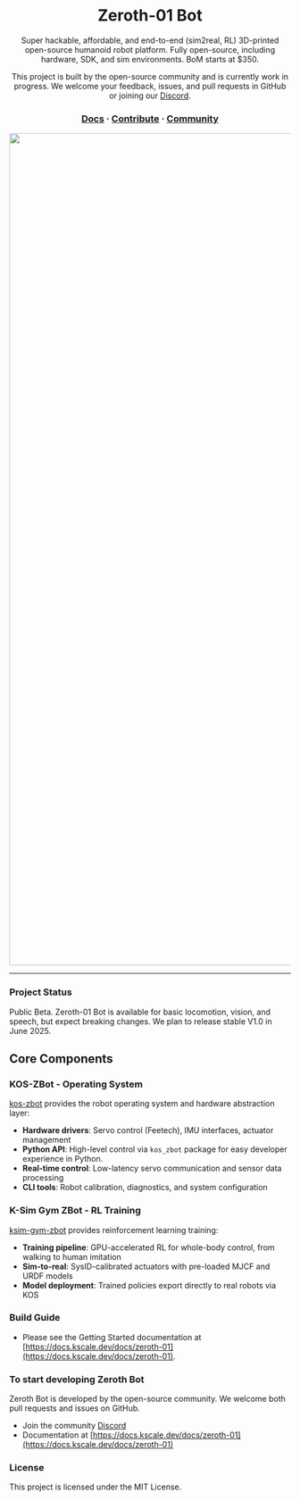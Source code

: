<div align="center" style="text-align: center;">

  <h1>Zeroth-01 Bot</h1> 

<p> Super hackable, affordable, and end-to-end (sim2real, RL) 3D-printed open-source humanoid robot platform. Fully open-source, including hardware, SDK, and sim environments. BoM starts at $350. </p>

<p> This project is built by the open-source community and is currently work in progress. We welcome your feedback, issues, and pull requests in GitHub or joining our <a href="https://discord.gg/G6KP76uha5">Discord</a>. </p>

<h3>
  <a href="https://docs.kscale.dev/docs/zeroth-01">Docs</a>
  <span> · </span>
  <a href="https://discord.gg/G6KP76uha5">Contribute</a>
  <span> · </span>
  <a href="https://discord.gg/G6KP76uha5">Community</a>
</h3>

<img width="1491" alt="image" src="/public/wave.webp">

</div>

---

### Project Status
Public Beta. Zeroth-01 Bot is available for basic locomotion, vision, and speech, but expect breaking changes. We plan to release stable V1.0 in June 2025.

## Core Components

### KOS-ZBot - Operating System
[kos-zbot](https://github.com/kscalelabs/kos-zbot) provides the robot operating system and hardware abstraction layer:

- **Hardware drivers**: Servo control (Feetech), IMU interfaces, actuator management
- **Python API**: High-level control via `kos_zbot` package for easy developer experience in Python.
- **Real-time control**: Low-latency servo communication and sensor data processing  
- **CLI tools**: Robot calibration, diagnostics, and system configuration

### K-Sim Gym ZBot - RL Training
[ksim-gym-zbot](https://github.com/kscalelabs/ksim-gym-zbot) provides reinforcement learning training:

- **Training pipeline**: GPU-accelerated RL for whole-body control, from walking to human imitation
- **Sim-to-real**: SysID-calibrated actuators with pre-loaded MJCF and URDF models
- **Model deployment**: Trained policies export directly to real robots via KOS

### Build Guide
- Please see the Getting Started documentation at [https://docs.kscale.dev/docs/zeroth-01](https://docs.kscale.dev/docs/zeroth-01).

### To start developing Zeroth Bot
Zeroth Bot is developed by the open-source community. We welcome both pull requests and issues on GitHub.

- Join the community [Discord](https://discord.gg/G6KP76uha5)
- Documentation at [https://docs.kscale.dev/docs/zeroth-01](https://docs.kscale.dev/docs/zeroth-01)

### License
This project is licensed under the MIT License.
